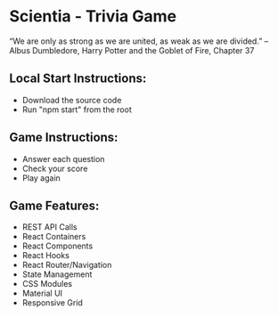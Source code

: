 # Scientia - Trivia Game #

“We are only as strong as we are united, as weak as we are divided.”
– Albus Dumbledore, Harry Potter and the Goblet of Fire, Chapter 37

## Local Start Instructions: ##
* Download the source code
* Run "npm start" from the root

## Game Instructions: ##
* Answer each question 
* Check your score
* Play again

## Game Features: ##
* REST API Calls 
* React Containers
* React Components
* React Hooks
* React Router/Navigation
* State Management
* CSS Modules
* Material UI
* Responsive Grid
